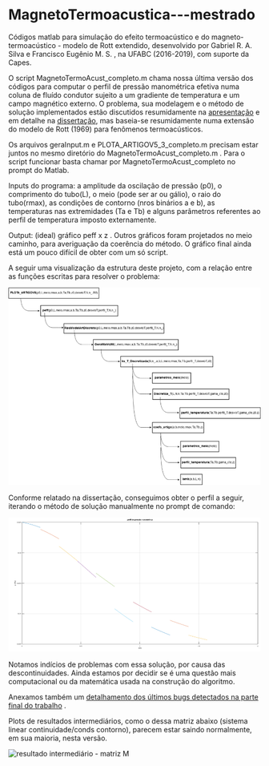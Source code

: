 # MagnetoTermoacustica---mestrado
Códigos matlab para simulação do efeito termoacústico e do magneto-termoacústico - modelo de Rott extendido, desenvolvido por Gabriel R. A. Silva e Francisco Eugênio M. S. , na UFABC (2016-2019), com suporte da Capes.

O script MagnetoTermoAcust_completo.m chama nossa última versão dos códigos para computar o perfil de pressão manométrica efetiva numa coluna de fluído condutor sujeito a um gradiente de temperatura e um campo magnético externo.
O problema, sua modelagem e o método de solução implementados estão discutidos resumidamente na [apresentação](https://github.com/gariandi/MagnetoTermoacustica---mestrado/blob/master/Apresentacao.pdf) e em detalhe na [dissertação](https://github.com/gariandi/MagnetoTermoacustica---mestrado/blob/master/disserta%C3%A7%C3%A3o%20Gabriel%20R%20A%20Silva%20-%20Magneto%20Termoac%C3%BAstica.pdf),
mas baseia-se resumidamente numa extensão do modelo de Rott (1969) para fenômenos termoacústicos.

Os arquivos geraInput.m e PLOTA_ARTIGOV5_3_completo.m precisam estar juntos no mesmo diretório do MagnetoTermoAcust_completo.m . Para o script funcionar basta chamar por MagnetoTermoAcust_completo no prompt do Matlab.

Inputs do programa: a amplitude da oscilação de pressão (p0), o comprimento do tubo(L), o meio (pode ser ar ou gálio), o raio do tubo(rmax), as condições de contorno (nros binários a e b), as
temperaturas nas extremidades (Ta e Tb) e alguns parâmetros referentes ao perfil de temperatura imposto externamente.

Output: (ideal) gráfico peff x z . Outros gráficos foram projetados no meio caminho, para averiguação da coerência do método. O gráfico final
ainda está um pouco difícil de obter com um só script.

A seguir uma visualização da estrutura deste projeto, com a relação entre as funções escritas para resolver o problema:

![ESTRUTURA DO PROJETO](https://github.com/gariandi/MagnetoTermoacustica---mestrado/blob/master/ESTRUTURA%20DO%20PROJETO.png)

Conforme relatado na dissertação, conseguimos obter o perfil a seguir, iterando o método de solução manualmente no prompt de comando:

![Output manual](https://github.com/gariandi/MagnetoTermoacustica---mestrado/blob/master/Output%20manual.png)

Notamos indícios de problemas com essa solução, por causa das descontinuidades. Ainda estamos por decidir se é uma questão mais computacional ou da matemática usada na construção do algoritmo.

Anexamos também um [detalhamento dos últimos bugs detectados na parte final do trabalho](https://github.com/gariandi/MagnetoTermoacustica---mestrado/blob/master/%C3%BAltimos%20bugs%20consertados.pdf) .

Plots de resultados intermediários, como o dessa matriz abaixo (sistema linear continuidade/conds contorno), parecem estar saindo normalmente, em sua maioria, nesta versão.

![resultado intermediário - matriz M](https://github.com/gariandi/MagnetoTermoacustica---mestrado/blob/master/resultado%20intermedi%C3%A1rio%20-%20matriz%20M.png)
